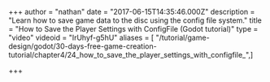 +++
author = "nathan"
date = "2017-06-15T14:35:46.000Z"
description = "Learn how to save game data to the disc using the config file system."
title = "How to Save the Player Settings with ConfigFile (Godot tutorial)"
type = "video"
videoid = "IrUhyf-g5hU"
aliases = [ "/tutorial/game-design/godot/30-days-free-game-creation-tutorial/chapter4/24_how_to_save_the_player_settings_with_configfile_",]

+++